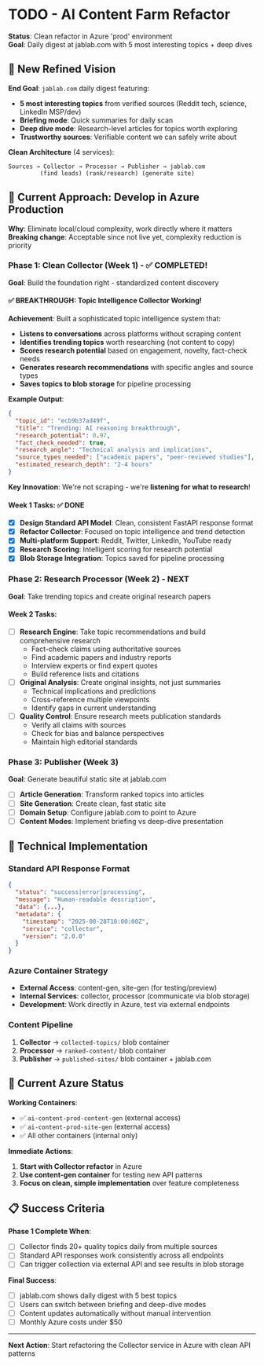 # TODO - AI Content Farm Refactor

**Status**: Clean refactor in Azure 'prod' environment  
**Goal**: Daily digest at jablab.com with 5 most interesting topics + deep dives

## 🎯 New Refined Vision

**End Goal**: `jablab.com` daily digest featuring:
- **5 most interesting topics** from verified sources (Reddit tech, science, LinkedIn MSP/dev)  
- **Briefing mode**: Quick summaries for daily scan
- **Deep dive mode**: Research-level articles for topics worth exploring
- **Trustworthy sources**: Verifiable content we can safely write about

**Clean Architecture** (4 services):
```
Sources → Collector → Processor → Publisher → jablab.com
         (find leads) (rank/research) (generate site)
```

## 🚀 Current Approach: Develop in Azure Production

**Why**: Eliminate local/cloud complexity, work directly where it matters
**Breaking change**: Acceptable since not live yet, complexity reduction is priority

### Phase 1: Clean Collector (Week 1) - ✅ COMPLETED!
**Goal**: Build the foundation right - standardized content discovery

#### ✅ BREAKTHROUGH: Topic Intelligence Collector Working!
**Achievement**: Built a sophisticated topic intelligence system that:
- **Listens to conversations** across platforms without scraping content
- **Identifies trending topics** worth researching (not content to copy)
- **Scores research potential** based on engagement, novelty, fact-check needs
- **Generates research recommendations** with specific angles and source types
- **Saves topics to blob storage** for pipeline processing

**Example Output**:
```json
{
  "topic_id": "ecb9b37ad49f",
  "title": "Trending: AI reasoning breakthrough", 
  "research_potential": 0.97,
  "fact_check_needed": true,
  "research_angle": "Technical analysis and implications",
  "source_types_needed": ["academic papers", "peer-reviewed studies"],
  "estimated_research_depth": "2-4 hours"
}
```

**Key Innovation**: We're not scraping - we're **listening for what to research**!

#### Week 1 Tasks: ✅ DONE
- [x] **Design Standard API Model**: Clean, consistent FastAPI response format
- [x] **Refactor Collector**: Focused on topic intelligence and trend detection
- [x] **Multi-platform Support**: Reddit, Twitter, LinkedIn, YouTube ready
- [x] **Research Scoring**: Intelligent scoring for research potential
- [x] **Blob Storage Integration**: Topics saved for pipeline processing

### Phase 2: Research Processor (Week 2) - NEXT
**Goal**: Take trending topics and create original research papers

#### Week 2 Tasks:
- [ ] **Research Engine**: Take topic recommendations and build comprehensive research
  - Fact-check claims using authoritative sources
  - Find academic papers and industry reports
  - Interview experts or find expert quotes
  - Build reference lists and citations
- [ ] **Original Analysis**: Create original insights, not just summaries
  - Technical implications and predictions
  - Cross-reference multiple viewpoints
  - Identify gaps in current understanding
- [ ] **Quality Control**: Ensure research meets publication standards
  - Verify all claims with sources
  - Check for bias and balance perspectives
  - Maintain high editorial standards

### Phase 3: Publisher (Week 3)
**Goal**: Generate beautiful static site at jablab.com

- [ ] **Article Generation**: Transform ranked topics into articles
- [ ] **Site Generation**: Create clean, fast static site
- [ ] **Domain Setup**: Configure jablab.com to point to Azure
- [ ] **Content Modes**: Implement briefing vs deep-dive presentation

## 🔧 Technical Implementation

### Standard API Response Format
```json
{
  "status": "success|error|processing",
  "message": "Human-readable description",
  "data": {...},
  "metadata": {
    "timestamp": "2025-08-28T10:00:00Z",
    "service": "collector",
    "version": "2.0.0"
  }
}
```

### Azure Container Strategy
- **External Access**: content-gen, site-gen (for testing/preview)
- **Internal Services**: collector, processor (communicate via blob storage)
- **Development**: Work directly in Azure, test via external endpoints

### Content Pipeline
1. **Collector** → `collected-topics/` blob container
2. **Processor** → `ranked-content/` blob container  
3. **Publisher** → `published-sites/` blob container + jablab.com

## 🎯 Current Azure Status

**Working Containers**:
- ✅ `ai-content-prod-content-gen` (external access)
- ✅ `ai-content-prod-site-gen` (external access)
- ✅ All other containers (internal only)

**Immediate Actions**:
1. **Start with Collector refactor** in Azure
2. **Use content-gen container** for testing new API patterns
3. **Focus on clean, simple implementation** over feature completeness

## 📋 Success Criteria

**Phase 1 Complete When**:
- [ ] Collector finds 20+ quality topics daily from multiple sources
- [ ] Standard API responses work consistently across all endpoints
- [ ] Can trigger collection via external API and see results in blob storage

**Final Success**:
- [ ] jablab.com shows daily digest with 5 best topics
- [ ] Users can switch between briefing and deep-dive modes
- [ ] Content updates automatically without manual intervention
- [ ] Monthly Azure costs under $50

---

**Next Action**: Start refactoring the Collector service in Azure with clean API patterns
